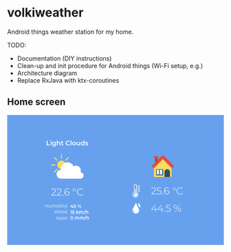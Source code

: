 # volkiweather
Android things weather station for my home.

TODO:
+ Documentation (DIY instructions)
+ Clean-up and init procedure for Android things (Wi-Fi setup, e.g.)
+ Architecture diagram
+ Replace RxJava with ktx-coroutines

## Home screen
![VolkiWeather home screen](https://github.com/chjaeggi/volkiweather/blob/master/screenshots/volkiweather-screenshot.png)
